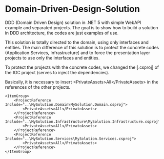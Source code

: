 # Domain-Driven-Design-Solution
DDD (Domain Driven Design) solution in .NET 5 with simple WebAPI example and separated projects.
The goal is to show how to build a solution in DDD architecture, the codes are just examples of use.

This solution is totally directed to the domain, using only interfaces and entities.
The main difference of this solution is to protect the concrete codes (Application Services, Infrastructure) and to force the presentation layer projects to use only the interfaces and entities.

To protect the projects with the concrete codes, we changed the [.csproj] of the IOC project (serves to inject the dependencies).

Basically, it is necessary to insert &lt;PrivateAssets&gt;All&lt;/PrivateAssets&gt; in the references of the other projects.

	<ItemGroup>
		<ProjectReference Include="..\MySolution.Domain\MySolution.Domain.csproj">
			<PrivateAssets>All</PrivateAssets>
		</ProjectReference>
		<ProjectReference Include="..\MySolution.Infrastructure\MySolution.Infrastructure.csproj">
			<PrivateAssets>All</PrivateAssets>
		</ProjectReference>
		<ProjectReference Include="..\MySolution.Services\MySolution.Services.csproj">
			<PrivateAssets>All</PrivateAssets>
		</ProjectReference>
	</ItemGroup>
